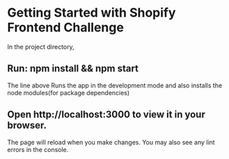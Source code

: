 # Getting Started with Shopify Frontend Challenge # 

In the project directory,

## Run: npm install && npm start ##


The line above Runs the app in the development mode and also installs the node modules(for package dependencies)

## Open http://localhost:3000 to view it in your browser. ##


The page will reload when you make changes.
You may also see any lint errors in the console.
